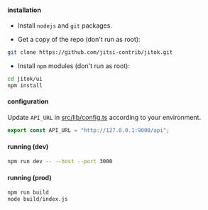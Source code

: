 #### installation

- Install `nodejs` and `git` packages.

- Get a copy of the repo (don't run as root):

```bash
git clone https://github.com/jitsi-contrib/jitok.git
```

- Install `npm` modules (don't run as root):

```bash
cd jitok/ui
npm install
```

#### configuration

Update `API_URL` in [src/lib/config.ts](/ui/src/lib/config.ts) according to your
environment.

```javascript
export const API_URL = "http://127.0.0.1:9000/api";
```

#### running (dev)

```bash
npm run dev -- --host --port 3000
```

#### running (prod)

```bash
npm run build
node build/index.js
```
